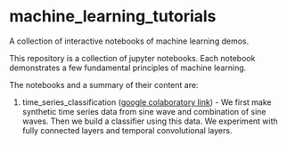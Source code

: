 # machine_learning_tutorials
A collection of interactive notebooks of machine learning demos.

This repository is a collection of jupyter notebooks. Each notebook demonstrates a few fundamental principles of machine learning. 

The notebooks and a summary of their content are:

1. time_series_classification ([google colaboratory link](https://colab.research.google.com/drive/1OuAkvtsEOHyNqkC1-K2WB85AOsFshVhA#scrollTo=4a40a2e5)) - We first make synthetic time series data from sine wave and combination of sine waves. Then we build a classifier using this data. We experiment with fully connected layers and temporal convolutional layers. 
